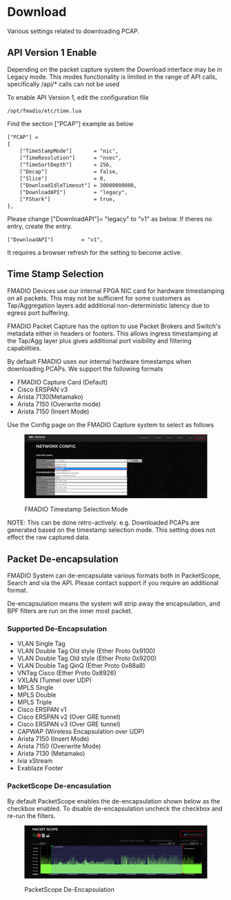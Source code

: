 # Download

Various settings related to downloading PCAP.

## API Version 1 Enable

Depending on the packet capture system the Download interface may be in Legacy mode. This modes functionality is limited in the range of API calls, specifically /api/\* calls can not be used

To enable API Version 1, edit the configuration file

```
/opt/fmadio/etc/time.lua
```

Find the section \["PCAP"] example as below

```
["PCAP"] =
{
    ["TimeStampMode"]       = "nic",
    ["TimeResolution"]      = "nsec",
    ["TimeSortDepth"]       = 256,
    ["Decap"]               = false,
    ["Slice"]               = 0,
    ["DownloadIdleTimeout"] = 30000000000,
    ["DownloadAPI"]         = "legacy",
    ["FShark"]              = true,
},
```

Please change \["DownloadAPI"]= "legacy"   to "v1" as below. If theres no entry, create the entry.

```
["DownloadAPI"]         = "v1",
```

It requires a browser refresh for the setting to become active.

## Time Stamp Selection

FMADIO Devices use our internal FPGA NIC card for hardware timestamping on all packets. This may not be sufficient for some customers as Tap/Aggregation layers add additional non-deterministic latency due to egress port buffering.

FMADIO Packet Capture has the option to use Packet Brokers and Switch's metadata either in headers or footers. This allows ingress timestamping at the Tap/Agg layer plus gives additional port visibility and filtering capabilities.

By default FMADIO uses our internal hardware timestamps when downloading PCAPs. We support the following formats

* FMADIO Capture Card (Default)
* Cisco ERSPAN v3
* Arista 7130(Metamako)
* Arista 7150 (Overwrite mode)
* Arista 7150 (Insert Mode)

Use the Config page on the FMADIO Capture system to select as follows

<figure><img src="../.gitbook/assets/image (7) (2).png" alt=""><figcaption><p>FMADIO Timestamp Selection Mode</p></figcaption></figure>

NOTE: This can be done retro-actively. e.g. Downloaded PCAPs are generated based on the timestamp selection mode. This setting does not effect the raw captured data.

## Packet De-encapsulation

FMADIO System can de-encapsulate various formats both in PacketScope, Search and via the API. Please contact support if you require an additional format.

De-encapsulation means the system will strip away the encapsulation, and BPF filters are run on the inner most packet.

### Supported De-Encapsulation

* VLAN Single Tag
* VLAN Double Tag Old style (Ether Proto 0x9100)
* VLAN Double Tag Old style (Ether Proto 0x9200)
* VLAN Double Tag QinQ (Ether Proto 0x88a8)
* VNTag Cisco (Ether Proto 0x8926)
* VXLAN (Tunnel over UDP)
* MPLS Single
* MPLS Double
* MPLS Triple
* Cisco ERSPAN v1
* Cisco ERSPAN v2 (Over GRE tunnel)
* Cisco ERSPAN v3 (Over GRE tunnel)
* CAPWAP (Wireless Encapsulation over UDP)
* Arista 7150 (Insert Mode)
* Arista 7150 (Overwrite Mode)
* Arista 7130 (Metamako)
* Ixia xStream&#x20;
* Exablaze Footer

### PacketScope De-encasulation

By default PacketScope enables the de-encapsulation shown below as the checkbox enabled. To disable de-encapsulation uncheck the checkbox and re-run the filters.

<figure><img src="../.gitbook/assets/image (1) (3) (1).png" alt=""><figcaption><p>PacketScope De-Encapsulation</p></figcaption></figure>



